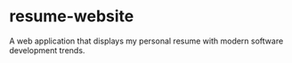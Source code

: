 # resume-website
A web application that displays my personal resume with modern software development trends.
